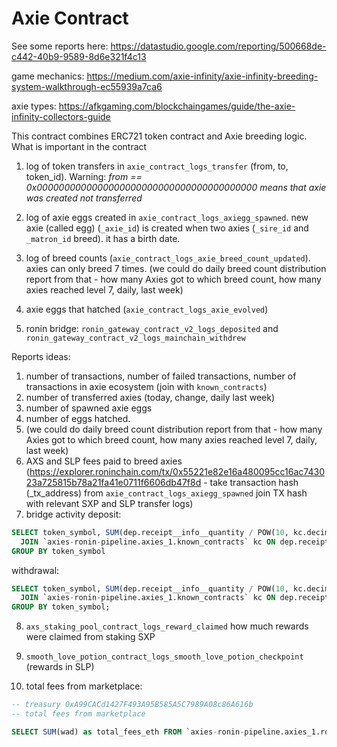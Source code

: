 # Axie Contract

See some reports here:
https://datastudio.google.com/reporting/500668de-c442-40b9-9589-8d6e321f4c13

game mechanics:
https://medium.com/axie-infinity/axie-infinity-breeding-system-walkthrough-ec55939a7ca6

axie types:
https://afkgaming.com/blockchaingames/guide/the-axie-infinity-collectors-guide

This contract combines ERC721 token contract and Axie breeding logic. What is important in the contract
1. log of token transfers in `axie_contract_logs_transfer` (from, to, token_id). Warning: _from == 0x0000000000000000000000000000000000000000 means that axie was created not transferred_
2. log of axie eggs created in `axie_contract_logs_axiegg_spawned`. new axie (called egg) (`_axie_id`) is created when two axies (`_sire_id` and `_matron_id` breed). it has a birth date. 
3. log of breed counts (`axie_contract_logs_axie_breed_count_updated`). axies can only breed 7 times. (we could do daily breed count distribution report from that - how many Axies got to which breed count, how many axies reached level 7, daily, last week)
4. axie eggs that hatched (`axie_contract_logs_axie_evolved`)

5. ronin bridge: `ronin_gateway_contract_v2_logs_deposited` and `ronin_gateway_contract_v2_logs_mainchain_withdrew`



Reports ideas:

1. number of transactions, number of failed transactions, number of transactions in axie ecosystem (join with `known_contracts`)
2. number of transferred axies (today, change, daily last week)
3. number of spawned axie eggs 
4. number of eggs hatched.
5. (we could do daily breed count distribution report from that - how many Axies got to which breed count, how many axies reached level 7, daily, last week)
6. AXS and SLP fees paid to breed axies (https://explorer.roninchain.com/tx/0x55221e82e16a480095cc16ac743023a725815b78a21fa41e0711f6606db47f8d - take transaction hash (_tx_address) from `axie_contract_logs_axiegg_spawned` join TX hash with relevant SXP and SLP transfer logs)
7. bridge activity
deposit:
```sql
SELECT token_symbol, SUM(dep.receipt__info__quantity / POW(10, kc.decimals)) FROM `axies-ronin-pipeline.axies_1.ronin_gateway_contract_v2_logs_deposited` dep
  JOIN `axies-ronin-pipeline.axies_1.known_contracts` kc ON dep.receipt__ronin__token_addr = kc.address
GROUP BY token_symbol
```
withdrawal:
```sql
SELECT token_symbol, SUM(dep.receipt__info__quantity / POW(10, kc.decimals)) FROM `axies-ronin-pipeline.axies_1.ronin_gateway_contract_v2_logs_mainchain_withdrew` dep
  JOIN `axies-ronin-pipeline.axies_1.known_contracts` kc ON dep.receipt__ronin__token_addr = kc.address
GROUP BY token_symbol;
```

8. `axs_staking_pool_contract_logs_reward_claimed` how much rewards were claimed from staking SXP

9. `smooth_love_potion_contract_logs_smooth_love_potion_checkpoint` (rewards in SLP)

10. total fees from marketplace: 
```sql
-- treasury 0xA99CACd1427F493A95B585A5C7989A08c86A616b
-- total fees from marketplace

SELECT SUM(wad) as total_fees_eth FROM `axies-ronin-pipeline.axies_1.ronin_weth_contract_logs_transfer` tra WHERE tra._tx_address = '0xffF9Ce5f71ca6178D3BEEcEDB61e7Eff1602950E' AND dst = '0xA99CACd1427F493A95B585A5C7989A08c86A616b';
```